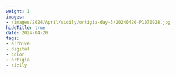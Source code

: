 ```yaml
---
weight: 1
images:
- /images/2024/April/sicily/ortigia-day-3/20240420-P1070928.jpg
hideTitle: true
date: 2024-04-20
tags:
- archive
- digital
- color
- ortigia
- sicily
---
```


